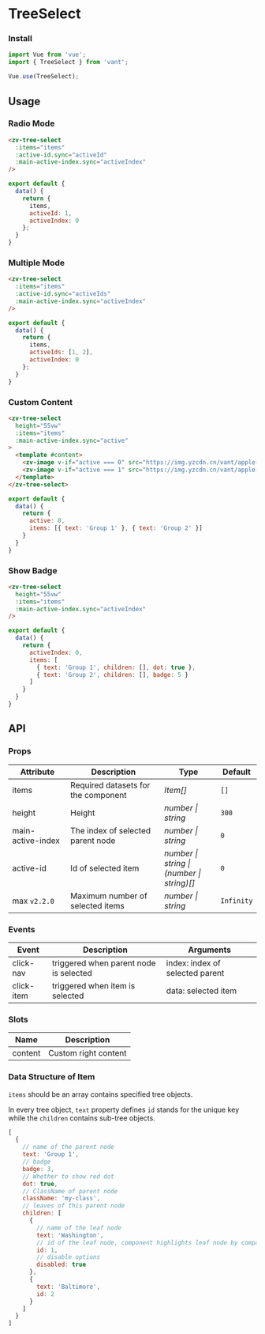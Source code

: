 # TreeSelect

### Install

```js
import Vue from 'vue';
import { TreeSelect } from 'vant';

Vue.use(TreeSelect);
```

## Usage

### Radio Mode

```html
<zv-tree-select
  :items="items"
  :active-id.sync="activeId"
  :main-active-index.sync="activeIndex"
/>
```

```js
export default {
  data() {
    return {
      items,
      activeId: 1,
      activeIndex: 0
    };
  }
}
```

### Multiple Mode

```html
<zv-tree-select
  :items="items"
  :active-id.sync="activeIds"
  :main-active-index.sync="activeIndex"
/>
```

```js
export default {
  data() {
    return {
      items,
      activeIds: [1, 2],
      activeIndex: 0
    };
  }
}
```

### Custom Content

```html
<zv-tree-select
  height="55vw"
  :items="items"
  :main-active-index.sync="active"
>
  <template #content>
    <zv-image v-if="active === 0" src="https://img.yzcdn.cn/vant/apple-1.jpg" />
    <zv-image v-if="active === 1" src="https://img.yzcdn.cn/vant/apple-2.jpg" />
  </template>
</zv-tree-select>
```

```js
export default {
  data() {
    return {
      active: 0,
      items: [{ text: 'Group 1' }, { text: 'Group 2' }]
    }
  }
}
```

### Show Badge

```html
<zv-tree-select
  height="55vw"
  :items="items"
  :main-active-index.sync="activeIndex"
/>
```

```js
export default {
  data() {
    return {
      activeIndex: 0,
      items: [
        { text: 'Group 1', children: [], dot: true },
        { text: 'Group 2', children: [], badge: 5 }
      ]
    }
  }
}
```

## API

### Props

| Attribute | Description | Type | Default |
|------|------|------|------|
| items | Required datasets for the component | *Item[]* | `[]` |
| height | Height | *number \| string* | `300` |
| main-active-index | The index of selected parent node | *number \| string* | `0` |
| active-id | Id of selected item | *number \| string \|<br>(number \| string)[]* | `0` |
| max `v2.2.0` | Maximum number of selected items | *number \| string* | `Infinity` |

### Events

| Event | Description | Arguments |
|------|------|------|
| click-nav | triggered when parent node is selected | index: index of selected parent |
| click-item | triggered when item is selected | data: selected item |

### Slots

| Name | Description |
|------|------|
| content | Custom right content |

### Data Structure of Item

`items` should be an array contains specified tree objects.

In every tree object, `text` property defines `id` stands for the unique key while the `children` contains sub-tree objects.

```js
[
  {
    // name of the parent node
    text: 'Group 1',
    // badge
    badge: 3,
    // Whether to show red dot
    dot: true,
    // ClassName of parent node
    className: 'my-class',
    // leaves of this parent node
    children: [
      {
        // name of the leaf node
        text: 'Washington',
        // id of the leaf node, component highlights leaf node by comparing the activeId with this.
        id: 1,
        // disable options
        disabled: true
      },
      {
        text: 'Baltimore',
        id: 2
      }
    ]
  }
]
```
